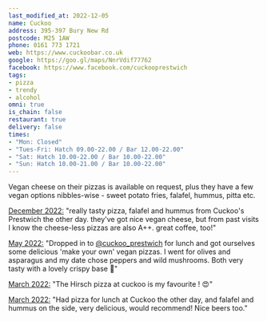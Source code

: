 ```yaml
---
last_modified_at: 2022-12-05
name: Cuckoo
address: 395-397 Bury New Rd
postcode: M25 1AW
phone: 0161 773 1721
web: https://www.cuckoobar.co.uk
google: https://goo.gl/maps/NnrVdif77762
facebook: https://www.facebook.com/cuckooprestwich
tags:
- pizza
- trendy
- alcohol
omni: true
is_chain: false
restaurant: true
delivery: false
times:
- "Mon: Closed"
- "Tues-Fri: Hatch 09.00-22.00 / Bar 12.00-22.00"
- "Sat: Hatch 10.00-22.00 / Bar 10.00-22.00"
- "Sun: Hatch 10.00-21.00 / Bar 10.00-22.00"
---
```


Vegan cheese on their pizzas is available on request, plus they have a few vegan options nibbles-wise - sweet potato fries, falafel, hummus, pitta etc.

[December 2022:](https://anar.chi.st/i/web/post/505293494427500108) "really tasty pizza, falafel and hummus from Cuckoo's Prestwich the other day. they've got nice vegan cheese, but from past visits I know the cheese-less pizzas are also A++. great coffee, too!"

[May 2022:](https://www.instagram.com/p/CdGdf1-NNSW) "Dropped in to [@cuckoo_prestwich](https://www.instagram.com/cuckoo_prestwich) for lunch and got ourselves some delicious 'make your own' vegan pizzas. I went for olives and asparagus and my date chose peppers and wild mushrooms. Both very tasty with a lovely crispy base 🍕"

[March 2022:](https://www.facebook.com/groups/veganprestwich/posts/1599444153766328/?comment_id=1599465660430844) "The Hirsch pizza at cuckoo is my favourite ! 😍"

[March 2022:](https://www.facebook.com/groups/veganprestwich/posts/1599444153766328/) "Had pizza for lunch at Cuckoo the other day, and falafel and hummus on the side, very delicious, would recommend! Nice beers too."
